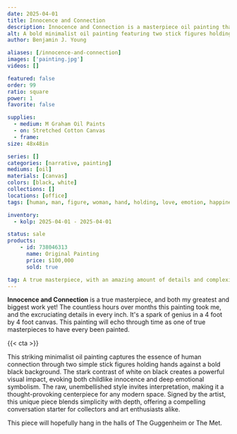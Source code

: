 ```yaml
---
date: 2025-04-01
title: Innocence and Connection
description: Innocence and Connection is a masterpiece oil painting that highlights the complexity of human emotions we experience in human connection.
alt: A bold minimalist oil painting featuring two stick figures holding hands against a deep black background, symbolizing innocence, connection, and the beauty of simplicity.
author: Benjamin J. Young

aliases: [/innocence-and-connection]
images: ['painting.jpg']
videos: []

featured: false
order: 99
ratio: square
power: 1
favorite: false

supplies:
  - medium: M Graham Oil Paints
  - on: Stretched Cotton Canvas
  - frame: 
size: 48x48in

series: []
categories: [narrative, painting]
mediums: [oil]
materials: [canvas]
colors: [black, white]
collections: []
locations: [office]
tags: [human, man, figure, woman, hand, holding, love, emotion, happiness, genius, masterpiece, complex]

inventory:
  - kolp: 2025-04-01 - 2025-04-01

status: sale
products:
    - id: 738046313
      name: Original Painting
      price: $100,000
      sold: true

tag: A true masterpiece, with an amazing amount of details and complexity hidden beneath layers of paint.
---
```


**Innocence and Connection** is a true masterpiece, and both my greatest and biggest work yet! The countless hours over months this painting took me, and the excruciating details in every inch. It's a spark of genius in a 4 foot by 4 foot canvas. This painting will echo through time as one of true masterpieces to have every been painted.

<!--more-->

{{< cta >}}

This striking minimalist oil painting captures the essence of human connection through two simple stick figures holding hands against a bold black background. The stark contrast of white on black creates a powerful visual impact, evoking both childlike innocence and deep emotional symbolism. The raw, unembellished style invites interpretation, making it a thought-provoking centerpiece for any modern space. Signed by the artist, this unique piece blends simplicity with depth, offering a compelling conversation starter for collectors and art enthusiasts alike.

This piece will hopefully hang in the halls of The Guggenheim or The Met.
